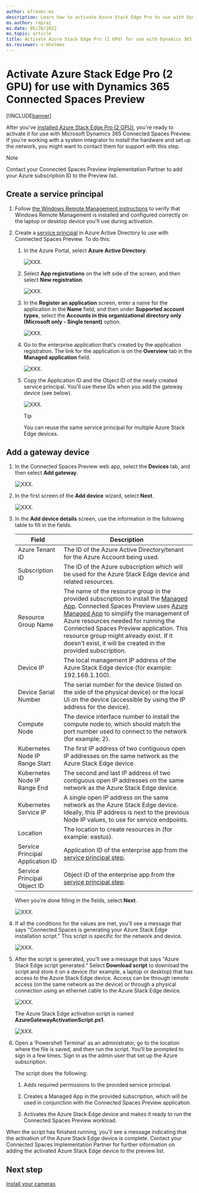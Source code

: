 ```yaml
---
author: kfrankc-ms
description: Learn how to activate Azure Stack Edge Pro to use with Dynamics 365 Connected Spaces Preview
ms.author: rapraj
ms.date: 05/26/2022
ms.topic: article
title: Activate Azure Stack Edge Pro (2 GPU) for use with Dynamics 365 Connected Spaces Preview
ms.reviewer: v-bholmes
---
```


# Activate Azure Stack Edge Pro (2 GPU) for use with Dynamics 365 Connected Spaces Preview

[!INCLUDE[banner](includes/banner.md)]

After you've [installed Azure Stack Edge Pro (2 GPU)](ase-install.md), you're ready to activate it for use with Microsoft Dynamics 365 Connected Spaces Preview. If you're working with a system integrator to install the hardware and set up the network, you might want to contact them for support with this step. 

> [!NOTE]
> Contact your Connected Spaces Preview Implementation Partner to add your Azure subscription ID to the Preview list.

## Create a service principal

1. Follow [the Windows Remote Management instructions](/windows/win32/winrm/installation-and-configuration-for-windows-remote-management#quick-default-configuration) to verify that Windows Remote Management is installed and configured correctly on the laptop or desktop device you'll use during activation. 

2. Create a [service principal](https://docs.microsoft.com/azure/active-directory/develop/app-objects-and-service-principals#service-principal-object) in Azure Active Directory to use with Connected Spaces Preview. To do this:

    1. In the Azure Portal, select **Azure Active Directory**.

        ![XXX.](media/ase-activate-1.jpg "XXX")
        
    2. Select **App registrations** on the left side of the screen, and then select **New registration**. 

        ![XXX.](media/ase-activate-2.jpg "XXX")
        
    3. In the **Register an application** screen, enter a name for the application in the **Name** field, and then under **Supported account types**, select the **Accounts in this organizational directory only (Microsoft only - Single tenant)** option. 

        ![XXX.](media/ase-activate-3.jpg "XXX")
        
    4. Go to the enterprise application that's created by the application registration. The link for the application is on the **Overview** tab in the **Managed application** field. 

        ![XXX.](media/ase-activate-4.jpg "XXX")
        
    5. Copy the Application ID and the Object ID of the newly created service principal. You'll use these IDs when you add the gateway device (see below).

        ![XXX.](media/ase-activate-5.jpg "XXX")

        > [!TIP]
        > You can reuse the same service principal for multiple Azure Stack Edge devices. 

## Add a gateway device

1. In the Connected Spaces Preview web app, select the **Devices** tab, and then select **Add gateway**. 

   ![XXX.](media/ase-activate-6.jpg "XXX")

2. In the first screen of the **Add device** wizard, select **Next**.

    ![XXX.](media/ase-activate-7.jpg "XXX")

3. In the **Add device details** screen, use the information in the following table to fill in the fields. 
 
    |Field|Description|
    |------------------------------------------|-----------------------------------------------------------------------------------|
    |Azure Tenant ID|The ID of the Azure Active Directory/tenant for the Azure Account being used.|  
    |Subscription ID|The ID of the Azure subscription which will be used for the Azure Stack Edge device and related resources.| 
    |Resource Group Name|The name of the resource group in the provided subscription to install the [Managed App](https://docs.microsoft.com/azure/azure-resource-manager/managed-applications/overview). Connected Spaces Preview uses [Azure Managed App](https://docs.microsoft.com/azure/azure-resource-manager/managed-applications/overview) to simplify the management of Azure resources needed for running the Connected Spaces Preview application. This resource group might already exist. If it doesn't exist, it will be created in the provided subscription.| 
    |Device IP|The local management IP address of the Azure Stack Edge device (for example: 192.168.1.100).| 
    |Device Serial Number|The serial number for the device (listed on the side of the physical device) or the local UI on the device (accessible by using the IP address for the device).| 
    |Compute Node|The device interface number to install the compute node to, which should match the port number used to connect to the network (for example: 2).|
    |Kubernetes Node IP Range Start|The first IP address of two contiguous open IP addresses on the same network as the Azure Stack Edge device.| 
    |Kubernetes Node IP Range End|The second and last IP address of two contiguous open IP addresses on the same network as the Azure Stack Edge device.| 
    |Kubernetes Service IP|A single open IP address on the same network as the Azure Stack Edge device. Ideally, this IP address is next to the previous Node IP values, to use for service endpoints. | 
    |Location|The location to create resources in (for example: eastus).| 
    |Service Principal Application ID|Application ID of the enterprise app from the [service principal step](#create-a-service-principle).| 
    |Service Principal Object ID|Object ID of the enterprise app from the [service principal step](#create-a-service-principle).| 

    When you're done filling in the fields, select **Next**.

    ![XXX.](media/ase-activate-8.jpg "XXX")

4. If all the conditions for the values are met, you'll see a message that says "Connected Spaces is generating your Azure Stack Edge installation script." This script is specific for the network and device.

   ![XXX.](media/ase-activate-9.jpg "XXX")

5.  After the script is generated, you'll see a message that says "Azure Stack Edge script generated." Select **Download script** to download the script and store it on a device (for example, a laptop or desktop) that has access to the Azure Stack Edge device. Access can be through remote access (on the same network as the device) or through a physical connection using an ethernet cable to the Azure Stack Edge device. 

    ![XXX.](media/ase-activate-10.jpg "XXX")

    The Azure Stack Edge activation script is named **AzureGatewayActivationScript.ps1**.

    ![XXX.](media/ase-activate-11.jpg "XXX")

6. Open a ‘Powershell Terminal’ as an administrator, go to the location where the file is saved, and then run the script. You’ll be prompted to sign in a few times. Sign in as the admin user that set up the Azure subscription.  

    The script does the following: 

    1. Adds required permissions to the provided service principal. 

    2. Creates a Managed App in the provided subscription, which will be used in conjunction with the Connected Spaces Preview application. 

    3. Activates the Azure Stack Edge device and makes it ready to run the Connected Spaces Preview workload.

When the script has finished running, you'll see a message indicating that the activation of the Azure Stack Edge device is complete. Contact your Connected Spaces Implementation Partner for further information on adding the activated Azure Stack Edge device to the preview list. 

## Next step

[Install your cameras](install-cameras.md)
